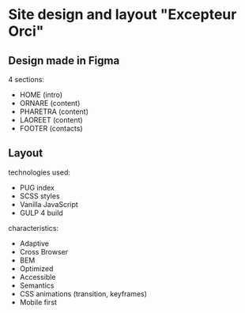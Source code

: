 # Site design and layout "Excepteur Orci"

## Design made in Figma

4 sections:
  * HOME (intro)
  * ORNARE (content)
  * PHARETRA (content)
  * LAOREET (content)
  * FOOTER (contacts)

## Layout

technologies used:
  * PUG index
  * SCSS styles
  * Vanilla JavaScript
  * GULP 4 build

characteristics:
  * Adaptive
  * Cross Browser
  * BEM
  * Optimized
  * Accessible
  * Semantics
  * CSS animations (transition, keyframes)
  * Mobile first